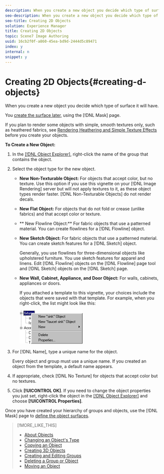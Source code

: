 ```yaml
---
description: When you create a new object you decide which type of surface it will have.
seo-description: When you create a new object you decide which type of surface it will have.
seo-title: Creating 2D Objects
solution: Experience Manager
title: Creating 2D Objects
topic: Scene7 Image Authoring
uuid: 16cb2f0f-a860-45ea-bd9d-2444d5c89471
index: y
internal: n
snippet: y
---
```


# Creating 2D Objects{#creating-d-objects}

When you create a new object you decide which type of surface it will have.

You [create the surface later](../../c-vat-work-mask-pg/c-vat-create-mask/t-vat-add-mask.md#task-f8d4ae100d834ace9f90f7f260bf15aa), using the [!DNL Mask] page.

If you plan to render some objects with simple, smooth textures only, such as heathered fabrics, see [Rendering Heathering and Simple Texture Effects](../../c-vat-rend-pg/c-vat-rend-obj/t-vat-heather-text-eff.md#task-00de2da0ac644349868db8249dd2ab2c) before you create your objects.

**To Create a New Object:** 

1. In the [ [!DNL Object Explorer]](../../r-vat-glossary/c-vat-obj-explorer.md#concept-da56038ea82c40a1a10576f99f2f6836), right-click the name of the group that contains the object.
1. Select the object type for the new object.

    * **New Non-Texturable Object:** For objects that accept color, but no texture. Use this option if you use this vignette on your [!DNL Image Rendering] server but will not apply textures to it, as these object types render faster. [!DNL Non-Texturable Objects] do not render decals. 
    
    * **New Flat Object:** For objects that do not fold or crease (unlike fabrics) and that accept color or texture. 
    * ** New Flowline Object:** For fabric objects that use a patterned material. You can create flowlines for a [!DNL Flowline] object. 
    
    * **New Sketch Object:** For fabric objects that use a patterned material. You can create sketch features for a [!DNL Sketch] object.

      Generally, you use flowlines for three-dimensional objects like upholstered furniture. You use sketch features for apparel and linens. Edit [!DNL Flowline] objects on the [!DNL Flowline] page tool and [!DNL Sketch] objects on the [!DNL Sketch] page. 
    
    * **New Wall, Cabinet, Appliance, and Door Object:** For walls, cabinets, appliances or doors.

      If you attached a template to this vignette, your choices include the objects that were saved with that template. For example, when you right-click, the list might look like this:

      ![](assets/object_list.png)

1. For [!DNL Name], type a unique name for the object.

   Every object and group must use a unique name. If you created an object from the template, a default name appears. 

1. If appropriate, check [!DNL No Texture] for objects that accept color but no textures.
1. Click **[!UICONTROL OK]**.
If you need to change the object properties you just set, right-click the object in the [ [!DNL Object Explorer]](../../r-vat-glossary/c-vat-obj-explorer.md#concept-da56038ea82c40a1a10576f99f2f6836) and choose **[!UICONTROL Properties]**.

Once you have created your hierarchy of groups and objects, use the [!DNL Mask] page to [define the object surfaces](../../c-vat-work-mask-pg/c-vat-create-mask/t-vat-add-mask.md#task-f8d4ae100d834ace9f90f7f260bf15aa). 

>[!MORE_LIKE_THIS]
>
>* [About Objects](../../c-vat-obj-pg/c-vat-abt-obj-pg/c-vat-abt-obj.md#concept-e4110bef9eae44b28c609b4444802753)
>* [Changing an Object's Type](../../c-vat-obj-pg/c-vat-work-obj/t-vat-chg-obj-type.md#task-ce743f3c8ab74682abd1841e340a9e66)
>* [Copying an Object](../../c-vat-obj-pg/c-vat-work-obj/t-vat-copy-obj.md#task-0b0582d7480a4d6991278ecb688c7823)
>* [Creating 3D Objects](../../c-vat-obj-pg/c-vat-create-grps-obj/t-vat-create-3d-obj.md#task-adac1e1e26024993aa97ed6c7e87c084)
>* [Creating and Editing Groups](../../c-vat-obj-pg/c-vat-create-grps-obj/t-vat-create-grps.md#task-1c2ae5cfaf3a4c51b153eea44dc3d099)
>* [Deleting a Group or Object](../../c-vat-obj-pg/c-vat-work-obj/t-vat-del-obj.md#task-0b06646b938043acbe4376dff2ceffcc)
>* [Moving an Object](../../c-vat-obj-pg/c-vat-work-obj/c-vat-move-obj.md#concept-adff591e78a04f0d98cfd31cc7f94eed)

